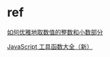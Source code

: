 # ref

[如何优雅地取数值的整数和小数部分](https://github.com/akira-cn/FE_You_dont_know/issues/5)

[JavaScript 工具函数大全（新）](https://mp.weixin.qq.com/s/mhKdCN5w_4TNRZofBbzwZQ)
